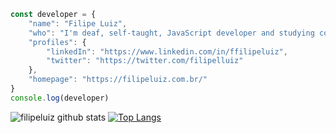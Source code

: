 ``` js
const developer = {
    "name": "Filipe Luiz",
    "who": "I'm deaf, self-taught, JavaScript developer and studying computer science.",
    "profiles": {
        "linkedIn": "https://www.linkedin.com/in/ffilipeluiz",
        "twitter": "https://twitter.com/filipelluiz"
    },
    "homepage": "https://filipeluiz.com.br/"
}
console.log(developer)
```

![filipeluiz github stats](https://github-readme-stats.vercel.app/api?username=filipeluiz&show_icons=true&theme=dark)
[![Top Langs](https://github-readme-stats.vercel.app/api/top-langs/?username=filipeluiz&layout=compact)](https://github.com/filipeluiz/github-readme-stats)
